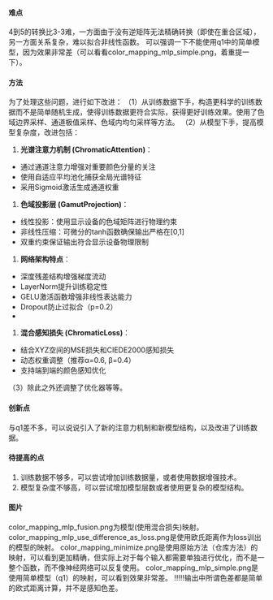 #### 难点
4到5的转换比3-3难，一方面由于没有逆矩阵无法精确转换（即使在重合区域），另一方面关系复杂，难以拟合非线性函数。
可以强调一下不能使用q1中的简单模型，因为效果非常差（可以看看color_mapping_mlp_simple.png，着重提一下）。
#### 方法
为了处理这些问题，进行如下改进：
（1）从训练数据下手，构造更科学的训练数据而不是简单随机生成，使得训练数据更符合实际，获得更好训练效果。使用了色域边界采样、通道极值采样、色域内均匀采样等方法。
（2）从模型下手，提高模型复杂度，改进包括：

1. **光谱注意力机制 (ChromaticAttention)**：
- 通过通道注意力增强对重要颜色分量的关注
- 使用自适应平均池化捕获全局光谱特征
- 采用Sigmoid激活生成通道权重

1. **色域投影层 (GamutProjection)**：
- 线性投影：使用显示设备的色域矩阵进行物理约束
- 非线性压缩：可微分的tanh函数确保输出严格在[0,1]
- 双重约束保证输出符合显示设备物理限制

1. **网络架构特点**：
- 深度残差结构增强梯度流动
- LayerNorm提升训练稳定性
- GELU激活函数增强非线性表达能力
- Dropout防止过拟合（p=0.2）
- 
1. **混合感知损失 (ChromaticLoss)**：
- 结合XYZ空间的MSE损失和CIEDE2000感知损失
- 动态权重调整（推荐α=0.6, β=0.4）
- 支持端到端的颜色感知优化

（3）除此之外还调整了优化器等等。

#### 创新点
与q1差不多，可以说说引入了新的注意力机制和新模型结构，以及改进了训练数据。

#### 待提高的点
1. 训练数据不够多，可以尝试增加训练数据量，或者使用数据增强技术。
2. 模型复杂度不够高，可以尝试增加模型层数或者使用更复杂的模型结构。

#### 图片
color_mapping_mlp_fusion.png为模型(使用混合损失)映射。
color_mapping_mlp_use_difference_as_loss.png是使用欧氏距离作为loss训出的模型的映射。
color_mapping_minimize.png是使用原始方法（仓库方法）的映射，可以看到更加精确，但实际上对于每个输入都需要单独进行优化，而不是一整个函数，而不像神经网络可以反复使用。
color_mapping_mlp_simple.png是使用简单模型（q1）的映射，可以看到效果非常差。
!!!!!输出中所谓色差都是简单的欧式距离计算，并不是感知色差。
